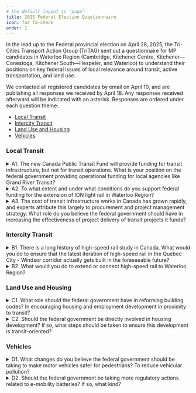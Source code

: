 ```yaml
---
# the default layout is 'page'
title: 2025 Federal Election Questionnaire
icon: fas fa-check
order: 1
---
```


In the lead up to the Federal provincial election on April 28, 2025, the Tri-Cities Transport Action Group (TriTAG) sent out a questionnaire for MP candidates in Waterloo Region (Cambridge, Kitchener Centre, Kitchener—Conestoga, Kitchener South—Hespeler, and Waterloo) to understand their positions on key federal issues of local relevance around transit, active transportation, and land use.

We contacted all registered candidates by email on April 10, and are publishing all responses we received by April 18. Any responses received afterward will be indicated with an asterisk. Responses are ordered under each question theme:
* [Local Transit](#local-transit)
* [Intercity Transit](#intercity-transit)
* [Land Use and Housing](#land-use-and-housing)
* [Vehicles](#vehicles)

### Local Transit

<details>
<summary>A1. The new Canada Public Transit Fund will provide funding for transit infrastructure, but not for transit operations. What is your position on the federal government providing operational funding for local agencies like Grand River Transit?</summary>
<table>
    <thead>
        <tr>
            <th>Riding

Candidate</th>
            <th>Response</th>
        </tr>
    </thead>
    <tbody>
        <tr>
            <td>Cambridge

BURGESS, Lux (Green Party)</td>
            <td>The Green Party of Canada supports the federal government providing operational funding for local transit agencies like Grand River Transit. While infrastructure investment is important, it is not sufficient on its own—transit systems must also be affordable, reliable, and frequent to effectively serve communities and reduce greenhouse gas emissions. Operational funding ensures that transit services can run at full capacity, improve service quality, and meet the growing demand for sustainable transportation. The Green Party believes in a comprehensive approach to public transit that includes stable, long-term operational support to help cities transition to low-carbon, accessible, and equitable mobility for all.</td>
        </tr>
        <tr>
            <td>Kitchener Centre

MORRICE, Mike (Green Party)</td>
            <td>Public transit is absolutely essential for addressing both the climate crisis and affordability issues our community faces. While I welcome the federal government's investment in transit infrastructure through the Canada Public Transit Fund, I've consistently pushed for this funding to also cover operational costs for local agencies like Grand River Transit.

In fact, in my Motion 92, I specifically called for the permanent Public Transit Fund to be put in place immediately - not delayed until 2026 as currently planned - and expanded to cover public transit operations with an extra $3 billion annually beyond current commitments. Motion 92 calls for a windfall profit tax on the excess revenues of oil and gas companies to fund climate and affordability solutions for our community and Canadians across the country.</td>
        </tr>
        <tr>
            <td>Kitchener Centre

PAPENBURG, Ellen (Animal Protection Party)</td>
            <td>We support operational funding by the government </td>
        </tr>
        <tr>
            <td>Waterloo

CHATHAM, Santa Claus (Parti Rhinocéros Party)</td>
            <td>With talk of increasing military spending, federal budget is already quite thin. We can get a two-for-one by using those new navy ships as public transport along the Grand River. All it will cost to board is the risk of getting enlisted! That way the people get to travel, and the military can fill its "labour shortage".</td>
        </tr>
        <tr>
            <td>Waterloo

CHOW, Héline (NDP-New Democratic Party)</td>
            <td>The NDP will include operational funding in cost-sharing agreements with provinces and cities in their transit plan. This will help take the cost burden off transit riders and tax payers, and helps ensure service is convenient, frequent and reliable. </td>
        </tr>
        <tr>
            <td>Waterloo

GUTHRIE, Simon (Green Party)</td>
            <td>The Green Party is strongly committed to making public transit both accessible and affordable for everyone. Canada’s current funding approach often covers capital costs (tracks, buses, trains) while leaving municipalities on the hook for day-to-day service. This can limit frequency of service, keep fares high, and reduce ridership.

Support for Federal Operational Funding: Greens generally believe there should be a reliable stream of federal support for transit operations so local agencies like Grand River Transit are not constrained by unpredictable municipal or provincial budgets.

Environmental & Social Benefits: A strong operations budget means more frequent routes, better weekend/evening service, and lower fares, which leads to higher ridership, lower emissions, and greater social equity.

Implementation: We could achieve this through predictable transfers or new federal-provincial agreements. The key is stable, multi-year funding that local transit agencies can count on.</td>
        </tr>
        <tr>
            <td>Waterloo

ROACH, Hans (Independent)</td>
            <td>Thank you for your dedication to improving public transit. Public transit is vital for Waterloo’s accessibility and sustainability. While the Canada Public Transit Fund supports infrastructure, operational funding is equally crucial for reliable service. I advocate for flexible federal policies that allow local agencies like Grand River Transit to address both infrastructure and operational needs. I am committed to working with groups like yours to ensure Waterloo’s transit priorities are heard at the federal level.</td>
        </tr>
    </tbody>
</table>
</details>

<details>
<summary>A2. To what extent and under what conditions do you support federal funding for the extension of ION light rail in Waterloo Region?</summary>
<table>
    <thead>
        <tr>
            <th>Riding

Candidate</th>
            <th>Response</th>
        </tr>
    </thead>
    <tbody>
        <tr>
            <td>Cambridge

BURGESS, Lux (Green Party)</td>
            <td>The Green Party of Canada supports federal funding for the extension of the ION light rail in Waterloo Region, provided the project aligns with environmental, social, and economic sustainability goals. Public transit investments like light rail help reduce greenhouse gas emissions, alleviate traffic congestion, and support compact, livable communities. The Green Party believes federal funding should prioritize projects that demonstrate strong community support, promote equity and accessibility, and contribute to Canada’s climate commitments. As long as the ION extension meets these conditions and includes thorough environmental assessments and meaningful public consultation, the Green Party would advocate for federal support.</td>
        </tr>
        <tr>
            <td>Kitchener Centre

MORRICE, Mike (Green Party)</td>
            <td>Federal support for ION light rail expansion is something I've strongly advocated for since before my election. Our region needs comprehensive transit solutions, and extending the ION is a crucial part of that vision. 

This investment must be part of a comprehensive approach to transit that includes operational funding, not just infrastructure dollars. As I've said repeatedly in Parliament, we need both the tracks and the trains running on them at a frequency that makes transit truly accessible. By expanding service we need to support operational costs in order to decrease or eliminate fees to serve lower income residents while increasing ridership. 

The reality is that transit expansion like ION is exactly the kind of infrastructure we should be investing in rather than pouring billions into fossil fuel subsidies. I'll continue pushing for these investments that benefit our community both environmentally and economically.</td>
        </tr>
        <tr>
            <td>Kitchener Centre

PAPENBURG, Ellen (Animal Protection Party)</td>
            <td>Public transport will be essential for  turning around climate change by reducing car use. So Extension would be good </td>
        </tr>
        <tr>
            <td>Waterloo

CHATHAM, Santa Claus (Parti Rhinocéros Party)</td>
            <td>If we rename it to the IOU. We all know that Cambridge got cheated out of the deal, and Kitchener-Waterloo is pretty content to not fulfill on it, so just make it official already.</td>
        </tr>
        <tr>
            <td>Waterloo

CHOW, Héline (NDP-New Democratic Party)</td>
            <td>The NDP has a goal to modernize and expand public transit in communities across Canada, with the goal of electrifying transit by 2030 to cut emissions. Funding for the ion could be a part of this goal. </td>
        </tr>
        <tr>
            <td>Waterloo

GUTHRIE, Simon (Green Party)</td>
            <td>The Green Party generally supports expanding modern, electrified transit. Light rail reduces car dependence, cuts emissions, and helps shape more walkable communities.

Federally, we would require local support—meaning the Regional Municipality, city councils, and Indigenous consultations must be on board. The project plan should demonstrate how it will meet ridership targets, reduce emissions, and ensure equitable access (e.g., station locations serving lower-income areas). Public funds should come with clear frameworks to keep costs in check, promote transparency in the procurement process, and ensure long-term affordability for riders.</td>
        </tr>
        <tr>
            <td>Waterloo

ROACH, Hans (Independent)</td>
            <td>As a city councillor, I strongly support federal funding for the ION light rail extension in Waterloo Region to enhance connectivity, reduce congestion, and promote sustainability. However, my support comes with conditions. Federal funding should complement provincial and municipal contributions, ensuring a collaborative approach to this vital infrastructure project. Additionally, I advocate for transparency and accountability, requiring clear timelines, accurate cost estimates, and measurable outcomes to guarantee the project stays on track and within budget. I’m committed to working with all government levels and community stakeholders to make this extension a reality, meeting the region’s transit needs now and in the future.</td>
        </tr>
    </tbody>
</table>
</details>

<details>
<summary>A3. The cost of transit infrastructure works in Canada has grown rapidly, and experts attribute this largely to procurement and project management strategy. What role do you believe the federal government should have in increasing the effectiveness of project delivery of transit projects it funds?</summary>
<table>
    <thead>
        <tr>
            <th>Riding

Candidate</th>
            <th>Response</th>
        </tr>
    </thead>
    <tbody>
        <tr>
            <td>Cambridge

BURGESS, Lux (Green Party)</td>
            <td>The Green Party of Canada believes the federal government has a critical role to play in improving the effectiveness and accountability of transit project delivery. To ensure public funds are used efficiently, the federal government should promote best practices in procurement, project management, and cost transparency. This includes encouraging the use of community-benefit agreements, open contracting, and integrated planning that prioritizes sustainability and long-term value over short-term cost savings. The Green Party also supports strengthening oversight mechanisms and facilitating knowledge sharing between municipalities to reduce duplication of effort and avoid costly delays. By setting clear national standards and fostering collaboration, the federal government can help ensure transit projects are delivered on time, on budget, and in line with climate and equity goals.</td>
        </tr>
        <tr>
            <td>Kitchener Centre

MORRICE, Mike (Green Party)</td>
            <td>First, the federal government should establish clear national standards for transit project procurement that prioritize value rather than simply choosing the lowest bidder. We've seen time and again how the "lowest bid" approach leads to delays, cost overruns, and inferior results.

Second, we need to address the fragmentation between levels of government. When I've spoken with local officials about our ION expansion or the long-delayed two-way all-day GO service, I consistently hear about the challenges of navigating multiple bureaucracies with different requirements. The federal government should establish integrated project offices that bring together federal, provincial, and municipal staff under one roof for major transit projects.

Finally, I would support requiring regular, standardized public reporting on project costs, timelines, and milestones for federally-funded transit projects. This would create pressure to control costs and allow communities to share best practices.</td>
        </tr>
        <tr>
            <td>Kitchener Centre

PAPENBURG, Ellen (Animal Protection Party)</td>
            <td>Look at other successful public transport places how they do it instead of reinventing the wheel.</td>
        </tr>
        <tr>
            <td>Waterloo

CHATHAM, Santa Claus (Parti Rhinocéros Party)</td>
            <td>With Santa Claus at the helm, the federal government will be able to provide world class project delivery. I'm already a logistical genius, delivering presents across the world in one night. If you wish hard enough, I'm sure some trains will materialise underneath the tree.</td>
        </tr>
        <tr>
            <td>Waterloo

CHOW, Héline (NDP-New Democratic Party)</td>
            <td>The federal government has a role to play in helping communities to build and expand their transit infrastructure. One way is to make funding for public transit permanent through the Canada Public Transit Fund available right away to support municipalities to move forward on their transit projects. We can also explore ways of providing support and resources for project management, and explore ways to leverage several municipalities' resources to build a more comprehensive transit network. </td>
        </tr>
        <tr>
            <td>Waterloo

GUTHRIE, Simon (Green Party)</td>
            <td>The federal government should be more than just a “chequebook” when funding big transit projects.

Ottawa should set guidelines for procurement transparency, hold competitive bidding processes to reduce cost overruns, and promote knowledge-sharing across provinces. Federal project agreements can include mandatory audits, stronger cost-control clauses, and milestone-based funding to ensure projects stay on track. The feds could encourage the use of new construction methods (e.g., modular building) and require local job creation and apprenticeship opportunities, ensuring social and economic benefits stay in the region.</td>
        </tr>
        <tr>
          <td>Waterloo

ROACH, Hans (Independent)</td>
          <td>The federal government should play a key role in improving transit project delivery in Canada, where costs have surged due to procurement and project management issues. First, it can provide guidance, best practices, and training to local agencies, equipping them to manage projects efficiently. Second, it should tie federal funding to standards like cost control, risk management, and performance metrics to ensure accountability. Third, it can encourage collaboration across regions to share successful strategies. However, this oversight must respect local autonomy, allowing agencies to adapt to their unique needs. By balancing support and flexibility, the federal government can help deliver transit projects on time and within budget, benefiting communities nationwide.</td>
        </tr>
  </tbody>
</table>
</details>

### Intercity Transit

<details>
<summary>B1. There is a long history of high-speed rail study in Canada. What would you do to ensure that the latest iteration of high-speed rail in the Quebec City - Windsor corridor actually gets built in the foreseeable future?</summary>
<table>
    <thead>
        <tr>
            <th>Riding

Candidate</th>
            <th>Response</th>
        </tr>
    </thead>
    <tbody>
        <tr>
            <td>Cambridge

BURGESS, Lux (Green Party)</td>
            <td>The Green Party of Canada strongly supports the development of high-speed rail in the Quebec City–Windsor corridor as a key step toward reducing emissions, promoting regional economic development, and offering a sustainable alternative to car and air travel. To ensure the project moves beyond studies and into implementation, the Green Party would push for dedicated federal funding, clear timelines, and strong intergovernmental coordination with provinces and municipalities. We would also ensure that the project prioritizes environmental sustainability, Indigenous consultation, and public ownership to maintain long-term affordability and accountability. By treating high-speed rail as a nation-building climate infrastructure investment—on par with major highway or pipeline projects—we can finally bring this long-overdue vision to life.</td>
        </tr>
        <tr>
            <td>Kitchener Centre

MORRICE, Mike (Green Party)</td>
            <td>High-speed rail in the Quebec City-Windsor corridor isn't just an infrastructure project - it's a climate solution and economic opportunity. We need to move beyond endless studies to actual implementation.

First, funding reimagination: Redirect a portion of the $18.5 billion in annual fossil fuel subsidies towards creating a dedicated high-speed rail infrastructure fund.

Second, collaborative planning: Bring together federal and provincial governments, Indigenous communities, and transportation experts to create a transparent implementation plan with clear timelines and milestones.

Third, green job creation: Ensure the project prioritizes Canadian workers and suppliers and positions Canada as a leader in sustainable transportation infrastructure.

The fact is, we can't keep talking about high-speed rail - we need to build it. By taking a pragmatic, community-focused approach, we can connect our cities, reduce emissions, and create economic opportunities across the corridor.</td>
        </tr>
        <tr>
            <td>Kitchener Centre

PAPENBURG, Ellen (Animal Protection Party)</td>
            <td>Have a separate railway system instead of competing with freight trains. In the long term it will pay off.</td>
        </tr>
        <tr>
            <td>Waterloo

CHATHAM, Santa Claus (Parti Rhinocéros Party)</td>
            <td>Simple, get Trump to say he doesn't like it. I've never seen the government act so swiftly and in unison, except when it's to spite the noisy neighbours down south.</td>
        </tr>
        <tr>
            <td>Waterloo

CHOW, Héline (NDP-New Democratic Party)</td>
            <td>I will actively support the plans to build high speed rail in the Quebec City - Windsor corridor. I am against privatizing passenger rail between Canada’s biggest cities because it puts the profits of corporations ahead of affordable transportation for Canadians. While the private model has been shown to drive up costs and cause project delays, we want to see high-speed rail built publicly, for the public good. I believe building this project publicly will help reduce costs, reduce timelines, and deliver a better service for Canadians. </td>
        </tr>
        <tr>
            <td>Waterloo

GUTHRIE, Simon (Green Party)</td>
            <td>Canada has talked about high-speed rail for decades, but follow-through has been lacking.

The federal government must set realistic but firm completion dates and invest accordingly, rather than commissioning endless studies. Keeping large infrastructure projects in public hands can ensure stable funding and consistent service, preventing profit-driven cost-cutting.

Incremental Approach: In parallel to action on high speed rail, we can bring online higher-frequency, electrified service on existing rail lines. Demonstrating early success can build public support and secure additional funding.</td>
        </tr>
        <tr>
            <td>Waterloo

ROACH, Hans (Independent)</td>
            <td>High-speed rail in the Quebec City - Windsor corridor has been studied for decades, but turning it into reality requires decisive action. As an independent candidate with deep roots in Waterloo, I would push for strong federal leadership to prioritize this project, ensuring collaboration across federal, provincial, and municipal governments. Securing funding is critical, so I’d advocate for a clear, multi-source plan—leveraging public-private partnerships and international investment. Public support is equally vital; I’d emphasize the project’s benefits, like cutting travel times, boosting economic growth, and reducing emissions. Finally, thorough technical planning—route selection, environmental assessments, and seamless integration with existing transit—is essential to avoid delays. With these steps, we can move beyond studies and build a high-speed rail system that serves our region and the country for generations.</td>
        </tr>
    </tbody>
</table>
</details>

<details>
<summary>B2. What would you do to extend or connect high-speed rail to Waterloo Region?</summary>
<table>
    <thead>
        <tr>
            <th>Riding

Candidate</th>
            <th>Response</th>
        </tr>
    </thead>
    <tbody>
        <tr>
            <td>Cambridge

BURGESS, Lux (Green Party)</td>
            <td>The Green Party of Canada supports extending high-speed rail to Waterloo Region as part of a broader vision for a sustainable, interconnected national transportation network. To achieve this, we would advocate for federal leadership and investment in expanding high-speed rail beyond the core Quebec City–Windsor corridor to include fast-growing innovation hubs like Waterloo. This would involve working collaboratively with provincial and municipal governments to assess the most efficient and environmentally responsible routing options, ensuring integration with existing transit systems like the ION light rail and GO Transit. The Green Party would also prioritize public ownership, transparent planning, and meaningful community and Indigenous consultation to ensure the project serves local needs and supports Canada’s climate and economic goals.</td>
        </tr>
        <tr>
            <td>Kitchener Centre

MORRICE, Mike (Green Party)</td>
            <td>As someone who's been fighting for better transit in Kitchener Centre, I know firsthand how critical transportation connectivity is for our community.

I'd approach this through regional economic integration, recognizing that Waterloo Region's world-class universities and thriving tech sector would benefit enormously from high-speed connections to other major centers.

I've learned through my work on GO Transit expansion that successful transit projects require intense collaboration between all levels of government and direct engagement with local communities.

For funding, we could redirect a portion of fossil fuel subsidies, and leverage federal infrastructure dollars while ensuring the project creates local jobs.

Our community deserves world-class transportation infrastructure that connects us, reduces our carbon footprint, and drives economic innovation. I'm committed to making that happen.</td>
        </tr>
        <tr>
            <td>Kitchener Centre

PAPENBURG, Ellen (Animal Protection Party)</td>
            <td>Build separate tracks, not to compete with heavy freight transport. Less maintenance of the tracks!</td>
        </tr>
        <tr>
            <td>Waterloo<: CHATHAM, Santa Claus (Parti Rhinocéros Party)</td>
            <td>Similar to what I'd do for a Klondike Bar.</td>
        </tr>
        <tr>
            <td>Waterloo

CHOW, Héline (NDP-New Democratic Party)</td>
            <td>I will work with the provincial and municipal levels of government to ensure 2-way go train service every day, including on weekends. We can leverage this system to connect to any other rail projects through Toronto. I will also fight to have Kitchener/Waterloo connected to any high-speed rail line directly. </td>
        </tr>
        <tr>
            <td>Waterloo

GUTHRIE, Simon (Green Party)</td>
            <td>The Region of Waterloo is a growing economic and tech hub that deserves high-quality rail connections.

Begin with improved connectivity to nearby high-speed routes (e.g., dedicated corridor from Kitchener to Toronto that can integrate with a high-speed line). Make sure any high-speed corridor in southwestern Ontario has an eventual upgrade path to include or link seamlessly with Kitchener/Waterloo. Bring Ontario’s government on board with cost-sharing agreements, ensuring alignment between the region’s ION LRT expansions, GO Transit improvements, and eventual high-speed rail.</td>
        </tr>
        <tr>
            <td>Waterloo

ROACH, Hans (Independent)</td>
            <td>Extending high-speed rail to Waterloo Region is vital for enhancing our community’s connectivity and growth. As an independent candidate and city councillor, I would take the following steps:
- Secure Funding: Advocate for federal funding and explore public-private partnerships to finance the project.
- Collaborate: Work closely with provincial and municipal governments to align efforts and streamline planning.
- Build Support: Highlight benefits like reduced travel times, economic growth, and sustainability to gain public backing.
- Plan Thoroughly: Ensure technical planning integrates the rail with existing transit networks.
These actions would drive the project forward, making high-speed rail a reality for Waterloo Region.</td>
        </tr>
    </tbody>
</table>
</details>


### Land Use and Housing

<details>
<summary>C1. What role should the federal government have in reforming building codes? In encouraging housing and employment development in proximity to transit?</summary>
<table>
    <thead>
        <tr>
            <th>Riding

Candidate</th>
            <th>Response</th>
        </tr>
    </thead>
    <tbody>
        <tr>
            <td>Cambridge

BURGESS, Lux (Green Party)</td>
            <td>The Green Party of Canada believes the federal government has an essential role to play in reforming building codes to promote energy efficiency, climate resilience, and sustainability. We support updating the National Building Code to require net-zero-ready standards for new construction and to facilitate retrofitting of existing buildings. Additionally, the federal government should incentivize provinces and municipalities to align land use planning with public transit by encouraging mixed-use, high-density housing and employment development near transit hubs. Through targeted funding, tax incentives, and regulatory frameworks, the federal government can help create walkable, transit-oriented communities that reduce sprawl, cut emissions, and improve quality of life for Canadians.</td>
        </tr>
        <tr>
            <td>Kitchener Centre

MORRICE, Mike (Green Party)</td>
            <td>The federal government has a critical leadership role in reforming building codes and encouraging transit-oriented development.

On building codes, the federal government should develop national standards that prioritize energy efficiency, climate resilience, universal accessibility, and affordability. 

For transit-oriented development, we should tie infrastructure funding to requirements that municipalities zone for higher density near transit corridors, create mixed-use developments, and prioritize affordable housing. My Motion 170 calls for clear, uniform criteria to access affordable housing dollars, ensuring housing costs don't exceed 30% of household income.

In Waterloo Region, we lose 39 affordable homes for every one we build. By taking a comprehensive approach to building codes and transit-oriented development, we can create more livable, affordable, and sustainable communities.</td>
        </tr>
        <tr>
            <td>Kitchener Centre

PAPENBURG, Ellen (Animal Protection Party)</td>
            <td>It should be a national standard to build affordable housing close to public transport so people don't need a car anymore (except car share perhaps) </td>
        </tr>
        <tr>
            <td>Waterloo

CHATHAM, Santa Claus (Parti Rhinocéros Party)</td>
            <td>With all the layoffs in tech, I don't think building code is a good idea. We need building skilled trades. They used to say "learn to code". Now it should be "build your own house, it's not like you'll ever be able to buy one".</td>
        </tr>
        <tr>
            <td>Waterloo

CHOW, Héline (NDP-New Democratic Party)</td>
            <td>The NDP’s plan promises to build 3 million new homes, including non-market and affordable housing. The Canadian Homes Transfer will reward cities that build quickly, allow more townhomes and apartments, and prioritize homes near transit. The Communities First Fund will support provinces in building the infrastructure needed for growth—like water, transit, and public services—while requiring rent control, inclusive zoning, and homelessness strategies.</td>
        </tr>
        <tr>
            <td>Waterloo

GUTHRIE, Simon (Green Party)</td>
            <td>Building codes and urban zoning typically fall under provincial/municipal authority, but the federal government can steer big changes in three ways:

Ottawa can incentivize provinces to adopt higher energy efficiency standards, net-zero buildings, and universal design (accessible for all abilities). Tie federal infrastructure and housing funds to municipalities’ commitments to build transit-oriented and mixed-use developments, so homes and jobs cluster around transit lines. Support new materials and construction approaches to accelerate net-zero or carbon-neutral building techniques nationwide. Our platform to support the creation of affordable housing includes a commitment to modular construction</td>
        </tr>
        <tr>
            <td>Waterloo

ROACH, Hans (Independent)</td>
            <td>The federal government should play a key role in reforming building codes and encouraging housing and employment near transit, while respecting local jurisdiction.

 - Building Codes: It should collaborate with provinces and municipalities to set national standards, emphasizing energy efficiency and accessibility. This can be supported by funding research and innovative building technologies.
 - Transit-Oriented Development (TOD): To promote housing and employment near transit, the federal government can fund TOD projects, offer tax incentives to developers, and tie federal transit funding to TOD principles, fostering sustainable urban growth.
This approach balances federal support with local autonomy, driving progress in both areas effectively.</td>
        </tr>
    </tbody>
</table>
</details>

<details>
<summary>C2. Should the federal government be directly involved in housing development? If so, what steps should be taken to ensure this development is transit-oriented?</summary>
<table>
    <thead>
        <tr>
            <th>Riding

Candidate</th>
            <th>Response</th>
        </tr>
    </thead>
    <tbody>
        <tr>
            <td>Cambridge

BURGESS, Lux (Green Party)</td>
            <td>Yes, the Green Party of Canada believes the federal government should be directly involved in housing development to address the housing crisis and ensure the creation of sustainable, affordable communities. We support the creation of a publicly funded and operated non-market housing sector, including co-ops and community land trusts, with a strong emphasis on affordability, accessibility, and environmental performance. To ensure this development is transit-oriented, the federal government must prioritize building near existing or planned transit infrastructure, require walkable, mixed-use designs, and work collaboratively with local governments to integrate housing with transportation planning. Federal funding should be tied to principles of smart growth, climate resilience, and social equity to create vibrant, connected communities that serve both people and the planet.</td>
        </tr>
        <tr>
            <td>Kitchener Centre

MORRICE, Mike (Green Party)</td>
            <td>The federal government has a critical leadership role in reforming building codes and encouraging transit-oriented development.

On building codes, the federal government should develop national standards that prioritize energy efficiency, climate resilience, universal accessibility, and affordability. 

For transit-oriented development, we should tie infrastructure funding to requirements that municipalities zone for higher density near transit corridors, create mixed-use developments, and prioritize affordable housing. My Motion 170 calls for clear, uniform criteria to access affordable housing dollars, ensuring housing costs don't exceed 30% of household income.

In Waterloo Region, we lose 39 affordable homes for every one we build. By taking a comprehensive approach to building codes and transit-oriented development, we can create more livable, affordable, and sustainable communities.</td>
        </tr>
        <tr>
            <td>Kitchener Centre

PAPENBURG, Ellen (Animal Protection Party)</td>
            <td>Housing, employment and  public transit should be integrated in a standardized way</td>
        </tr>
        <tr>
            <td>Waterloo

CHATHAM, Santa Claus (Parti Rhinocéros Party)</td>
            <td>There should be no steps. We need one of those accessibility ramps with guard rails so that the people in charge don't wander off once they're put in charge of it. I'm a politician, and trust me, we get distracted easily.</td>
        </tr>
        <tr>
            <td>Waterloo

CHOW, Héline (NDP-New Democratic Party)</td>
            <td>I believe the federal government should be in the business of building homes directly. The NDP will encourage cities to build more homes, faster, by creating the new $8 billion Canadian Homes Transfer over four years. This plan is expected to help build more than 3 million homes. To make sure cities build affordable homes quickly, the fund will:

- Require cities to allow more multi-unit homes in all neighbourhoods;
- Require more housing near public transit routes;
- Speed up permits and approvals so homes can get built faster; 
- Support good jobs by requiring Project Labour Agreements or Community Benefits Agreements;
- Freezing the increase on development charges and working with provinces to halve development charges that hold up construction

Municipalities that meet more of the Canada Housing Transfer guidelines for their municipal homebuilding plans can access more funding. This will be permanent until Housing supply meets the needs to restore affordability.</td>
        </tr>
        <tr>
            <td>Waterloo

GUTHRIE, Simon (Green Party)</td>
            <td>The Green Party’s position is “Yes,” the federal government needs to re-enter the housing sector more directly, because market-led approaches alone have not delivered affordability.

Greens want a big expansion of public and co-op housing. All federally funded housing must meet location criteria near transit corridors, plus require safe pedestrian and cycling access. This ensures people can live car-free or car-lite. Use covenants or land trusts to keep homes affordable long-term, reducing speculation while supporting vibrant, transit-oriented neighborhoods.</td>
        </tr>
        <tr>
            <td>Waterloo

ROACH, Hans (Independent)</td>
            <td>Yes, the federal government should play a direct role in housing development, especially given the scale of the housing crisis. However, this involvement must respect local planning processes and support community-driven goals. To ensure development is transit-oriented, federal investments should be tied to criteria such as proximity to high-frequency transit, walkability, and mixed-use zoning. Funding should prioritize projects that reduce car dependence and align with municipal transit plans. Collaboration with municipalities is key to ensuring these developments meet local needs while advancing national housing and climate objectives.</td>
        </tr>
    </tbody>
</table>
</details>

### Vehicles

<details>
<summary>D1. What changes do you believe the federal government should be taking to make motor vehicles safer for pedestrians? To reduce vehicular pollution?</summary>
<table>
    <thead>
        <tr>
            <th>Riding

Candidate</th>
            <th>Response</th>
        </tr>
    </thead>
    <tbody>
        <tr>
            <td>Cambridge

BURGESS, Lux (Green Party)</td>
            <td>The Green Party of Canada believes the federal government must take stronger action to protect pedestrians and reduce vehicular pollution as part of a transition to safer, healthier, and more sustainable communities. To improve pedestrian safety, we support updating national vehicle safety standards to include pedestrian impact protections, mandating technologies like automatic emergency braking and blind spot detection, and regulating vehicle size and front-end design to reduce the risk of injury. To cut vehicular pollution, the Green Party advocates for rapidly phasing out internal combustion engine vehicles through stricter emissions regulations, expanding zero-emission vehicle incentives, and investing in public transit, active transportation, and electric vehicle charging infrastructure. These changes must be paired with urban planning that prioritizes people over cars, encouraging compact, walkable communities and reducing overall car dependency.</td>
        </tr>
        <tr>
            <td>Kitchener Centre

MORRICE, Mike (Green Party)</td>
            <td>The Canadian government can strengthen our auto sector by increasing vehicle design standards to better protect pedestrians, mandainge advanced safety technologies, and fund innovative urban design that puts people first.

To reduce vehicular pollution, we need an aggressive strategy to accelerate our transition to electric vehicles. This means expanding EV incentives, investing in charging infrastructure, and redirecting a portion of the $18.5 billion we currently spend on fossil fuel subsidies towards clean transportation solutions.

We're in a climate crisis, and our transportation choices matter. By taking a holistic approach that prioritizes both human safety and environmental protection, we can create transportation systems that work for our communities and our future.</td>
        </tr>
        <tr>
            <td>Kitchener Centre

PAPENBURG, Ellen (Animal Protection Party)</td>
            <td>Reduce the usage of cars and have car free zones with public transit being widely available </td>
        </tr>
        <tr>
            <td>Waterloo

CHATHAM, Santa Claus (Parti Rhinocéros Party)</td>
            <td>Bumper cars on all public roads. That is all.</td>
        </tr>
        <tr>
            <td>Waterloo

CHOW, Héline (NDP-New Democratic Party)</td>
            <td>Vehicles are a major source of air pollutants and greenhouse gas emissions in Canada. The NDP would rebate Canadian families and businesses $10,000 for buying or leasing (over 12 months) a Canadian-manufactured zero-emission vehicle, and $5,000 for buying or leasing a zero-emission vehicle manufactured elsewhere. We will also review our vehicle safety requirements to ensure that all new vehicles are built to our safety standards. </td>
        </tr>
        <tr>
            <td>Waterloo

GUTHRIE, Simon (Green Party)</td>
            <td>The federal government can toughen design standards (visibility, front-end design, blind-spot reduction) to protect pedestrians and cyclists, mandate advanced safety tech , and regulate SUV/truck height. Green policies include stricter emissions limits, phasing out gas-vehicle sales, and providing rebates or tax credits for zero-emission and low-emission vehicles. While not exactly “vehicle safety,” shifting more people to walking, cycling, and transit reduces collisions overall and cuts pollution.</td>
        </tr>
        <tr>
            <td>Waterloo

ROACH, Hans (Independent)</td>
            <td>The federal government can improve pedestrian safety by mandating safer vehicle designs—such as lower front-end profiles and better visibility—to reduce harm in collisions. Stricter regulations on speed-limiting technology and automatic emergency braking should also be considered. To reduce vehicular pollution, the government should accelerate the transition to electric vehicles by expanding incentives, investing in EV infrastructure, and tightening emissions standards. Supporting active and public transportation alternatives will also reduce reliance on cars, benefiting both safety and the environment.</td>
        </tr>
    </tbody>
</table>
</details>

<details>
<summary>D2. Should the federal government be taking more regulatory actions related to e-mobility batteries? If so, what kind?</summary>
<table>
    <thead>
        <tr>
            <th>Riding

Candidate</th>
            <th>Response</th>
        </tr>
    </thead>
    <tbody>
        <tr>
            <td>Cambridge

BURGESS, Lux (Green Party)</td>
            <td>Yes, the Green Party of Canada believes the federal government should take stronger regulatory action on e-mobility batteries to ensure their environmental and social sustainability. While electric vehicles are key to reducing emissions, the mining and disposal of battery materials raise serious concerns. The government should implement strict standards for ethical and environmentally responsible sourcing of minerals, mandate recycling and circular economy practices, and support Canadian battery recycling infrastructure. Regulations should also promote longer battery life, safer chemistries, and transparent supply chains to reduce harm and promote innovation. These actions are essential to ensure that the transition to clean transportation is both green and just.</td>
        </tr>
        <tr>
            <td>Kitchener Centre

MORRICE, Mike (Green Party)</td>
            <td>Absolutely. E-mobility batteries are critical to our clean energy transition, but we need a comprehensive approach that addresses environmental, economic, and ethical considerations.

The federal government should implement regulations requiring mandatory recycling and responsible disposal programs, transparent supply chain requirements to prevent human rights abuses in mineral extraction, and robust standards for battery lifecycle and performance.

We should also create incentives for domestic battery production and research, supporting made-in-Canada battery technology that could create good green jobs here at home.

We can't just electrify our transportation - we need to do it right. A comprehensive regulatory framework would position Canada as a leader in sustainable e-mobility while addressing the full environmental impact of battery technology.</td>
        </tr>
        <tr>
            <td>Kitchener Centre

PAPENBURG, Ellen (Animal Protection Party)</td>
            <td>The government should be closely watching the the current innovations and developments available in other countries like in Asia. Solutions are for grabs if we keep our eyes, ears and minds open and not reinvent the wheel. Safety us very important.</td>
        </tr>
        <tr>
            <td>Waterloo

CHATHAM, Santa Claus (Parti Rhinocéros Party)</td>
            <td>I think e-bike batteries haven't reached their full potential. In the past we used sticks to make fire, then the flint & steel, and today we use gasoline. Imagine a future where you can look at an e-bike the wrong way and get an instant campfire. That is a future the Rhinoceros Party wants to see.</td>
        </tr>
        <tr>
            <td>Waterloo

CHOW, Héline (NDP-New Democratic Party)</td>
            <td>I believe that batteries in vehicles and other mobility devices are already designed with safety in mind. Though, I think regulations could be put in place to ensure this is the case. I believe the government must also work closely with fire fighting agencies to ensure proper training on how to deal with a battery fire. </td>
        </tr>
        <tr>
            <td>Waterloo

GUTHRIE, Simon (Green Party)</td>
            <td>As electric mobility (e-bikes, e-scooters, EVs) continues to grow, federal oversight can help ensure these technologies are both safe and sustainable.

Encourage or mandate extended producer responsibility so manufacturers must recycle or dispose of batteries safely. Also set rigorous fire safety standards. Regulate supply chains to ensure critical minerals are mined in ways that respect Indigenous rights, local communities, and environmental standards. Fund research into second-life uses for EV batteries (such as energy storage for buildings), reducing resource use and waste.</td>
        </tr>
        <tr>
            <td>Waterloo

ROACH, Hans (Independent)</td>
            <td>Yes, the federal government should take stronger regulatory action on e-mobility batteries to ensure safety, environmental protection, and supply chain integrity. This includes setting national standards for battery recycling and reuse, regulating the safe transport and disposal of batteries, and supporting research into sustainable battery materials. Transparency requirements for sourcing raw materials should also be enforced to promote ethical and environmentally responsible production. Clear regulations will support innovation while minimizing risks to people and the planet.</td>
        </tr>
    </tbody>
</table>
</details>



